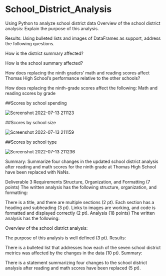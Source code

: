 # School_District_Analysis
Using Python to analyze school district data
Overview of the school district analysis: Explain the purpose of this analysis.

Results: Using bulleted lists and images of DataFrames as support, address the following questions.

How is the district summary affected?


How is the school summary affected?


How does replacing the ninth graders’ math and reading scores affect Thomas High School’s performance relative to the other schools?


How does replacing the ninth-grade scores affect the following:
Math and reading scores by grade


##Scores by school spending

![Screenshot 2022-07-13 211123](https://user-images.githubusercontent.com/107223650/178903748-b12e2d40-61b0-4c9e-95b5-9b802e412b17.png)

##Scores by school size

![Screenshot 2022-07-13 211159](https://user-images.githubusercontent.com/107223650/178903817-24c692f4-402a-4ef6-adae-274268543b28.png)


##Scores by school type

![Screenshot 2022-07-13 211236](https://user-images.githubusercontent.com/107223650/178903838-4357b844-3927-4a87-ab11-0410b6403197.png)


Summary: Summarize four changes in the updated school district analysis after reading and math scores for the ninth grade at Thomas High School have been replaced with NaNs.


Deliverable 3 Requirements
Structure, Organization, and Formatting (7 points)
The written analysis has the following structure, organization, and formatting:

There is a title, and there are multiple sections (2 pt).
Each section has a heading and subheading (3 pt).
Links to images are working, and code is formatted and displayed correctly (2 pt).
Analysis (18 points)
The written analysis has the following:

Overview of the school district analysis:

The purpose of this analysis is well defined (3 pt).
Results:

There is a bulleted list that addresses how each of the seven school district metrics was affected by the changes in the data (10 pt).
Summary:

There is a statement summarizing four changes to the school district analysis after reading and math scores have been replaced (5 pt).
